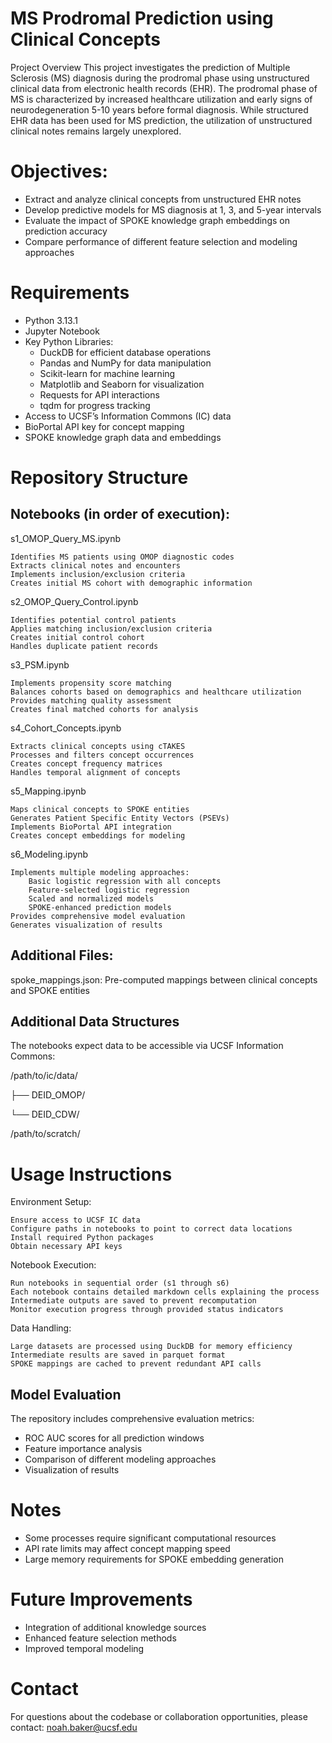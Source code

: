# MS Prodromal Prediction using Clinical Concepts

Project Overview
This project investigates the prediction of Multiple Sclerosis (MS) diagnosis during the prodromal phase using unstructured clinical data from electronic health records (EHR). The prodromal phase of MS is characterized by increased healthcare utilization and early signs of neurodegeneration 5-10 years before formal diagnosis. While structured EHR data has been used for MS prediction, the utilization of unstructured clinical notes remains largely unexplored.

# Objectives:

- Extract and analyze clinical concepts from unstructured EHR notes
- Develop predictive models for MS diagnosis at 1, 3, and 5-year intervals
- Evaluate the impact of SPOKE knowledge graph embeddings on prediction accuracy
- Compare performance of different feature selection and modeling approaches

# Requirements

- Python 3.13.1
- Jupyter Notebook
- Key Python Libraries:
    - DuckDB for efficient database operations
    - Pandas and NumPy for data manipulation
    - Scikit-learn for machine learning
    - Matplotlib and Seaborn for visualization
    - Requests for API interactions
    - tqdm for progress tracking
- Access to UCSF’s Information Commons (IC) data
- BioPortal API key for concept mapping
- SPOKE knowledge graph data and embeddings

# Repository Structure

## Notebooks (in order of execution):

s1_OMOP_Query_MS.ipynb

    Identifies MS patients using OMOP diagnostic codes
    Extracts clinical notes and encounters
    Implements inclusion/exclusion criteria
    Creates initial MS cohort with demographic information

s2_OMOP_Query_Control.ipynb

    Identifies potential control patients
    Applies matching inclusion/exclusion criteria
    Creates initial control cohort
    Handles duplicate patient records

s3_PSM.ipynb

    Implements propensity score matching
    Balances cohorts based on demographics and healthcare utilization
    Provides matching quality assessment
    Creates final matched cohorts for analysis

s4_Cohort_Concepts.ipynb

    Extracts clinical concepts using cTAKES
    Processes and filters concept occurrences
    Creates concept frequency matrices
    Handles temporal alignment of concepts

s5_Mapping.ipynb

    Maps clinical concepts to SPOKE entities
    Generates Patient Specific Entity Vectors (PSEVs)
    Implements BioPortal API integration
    Creates concept embeddings for modeling

s6_Modeling.ipynb

    Implements multiple modeling approaches:
        Basic logistic regression with all concepts
        Feature-selected logistic regression
        Scaled and normalized models
        SPOKE-enhanced prediction models
    Provides comprehensive model evaluation
    Generates visualization of results

## Additional Files:

spoke_mappings.json: Pre-computed mappings between clinical concepts and SPOKE entities


## Additional Data Structures
The notebooks expect data to be accessible via UCSF Information Commons:

/path/to/ic/data/

├── DEID_OMOP/

└── DEID_CDW/

/path/to/scratch/

# Usage Instructions

Environment Setup:

    Ensure access to UCSF IC data
    Configure paths in notebooks to point to correct data locations
    Install required Python packages
    Obtain necessary API keys

Notebook Execution:

    Run notebooks in sequential order (s1 through s6)
    Each notebook contains detailed markdown cells explaining the process
    Intermediate outputs are saved to prevent recomputation
    Monitor execution progress through provided status indicators

Data Handling:

    Large datasets are processed using DuckDB for memory efficiency
    Intermediate results are saved in parquet format
    SPOKE mappings are cached to prevent redundant API calls

## Model Evaluation

The repository includes comprehensive evaluation metrics:

- ROC AUC scores for all prediction windows
- Feature importance analysis
- Comparison of different modeling approaches
- Visualization of results

# Notes

- Some processes require significant computational resources
- API rate limits may affect concept mapping speed
- Large memory requirements for SPOKE embedding generation

# Future Improvements

- Integration of additional knowledge sources
- Enhanced feature selection methods
- Improved temporal modeling

# Contact
For questions about the codebase or collaboration opportunities, please contact: noah.baker@ucsf.edu
